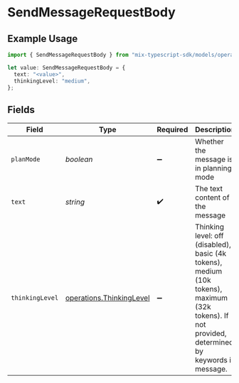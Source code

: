 # SendMessageRequestBody

## Example Usage

```typescript
import { SendMessageRequestBody } from "mix-typescript-sdk/models/operations";

let value: SendMessageRequestBody = {
  text: "<value>",
  thinkingLevel: "medium",
};
```

## Fields

| Field                                                                                                                                             | Type                                                                                                                                              | Required                                                                                                                                          | Description                                                                                                                                       | Example                                                                                                                                           |
| ------------------------------------------------------------------------------------------------------------------------------------------------- | ------------------------------------------------------------------------------------------------------------------------------------------------- | ------------------------------------------------------------------------------------------------------------------------------------------------- | ------------------------------------------------------------------------------------------------------------------------------------------------- | ------------------------------------------------------------------------------------------------------------------------------------------------- |
| `planMode`                                                                                                                                        | *boolean*                                                                                                                                         | :heavy_minus_sign:                                                                                                                                | Whether the message is in planning mode                                                                                                           |                                                                                                                                                   |
| `text`                                                                                                                                            | *string*                                                                                                                                          | :heavy_check_mark:                                                                                                                                | The text content of the message                                                                                                                   |                                                                                                                                                   |
| `thinkingLevel`                                                                                                                                   | [operations.ThinkingLevel](../../models/operations/thinkinglevel.md)                                                                              | :heavy_minus_sign:                                                                                                                                | Thinking level: off (disabled), basic (4k tokens), medium (10k tokens), maximum (32k tokens). If not provided, determined by keywords in message. | medium                                                                                                                                            |
